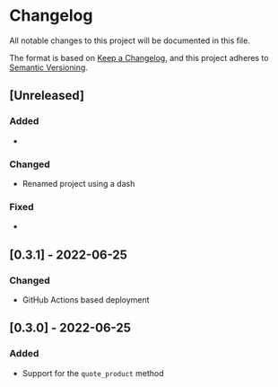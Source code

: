 # Changelog

All notable changes to this project will be documented in this file.

The format is based on [Keep a Changelog](https://keepachangelog.com/en/1.0.0/),
and this project adheres to [Semantic Versioning](https://semver.org/spec/v2.0.0.html).

## [Unreleased]

### Added

*

### Changed

* Renamed project using a dash

### Fixed

*

## [0.3.1] - 2022-06-25

### Changed

* GitHub Actions based deployment

## [0.3.0] - 2022-06-25

### Added

* Support for the `quote_product` method
